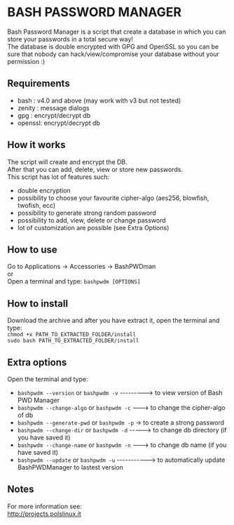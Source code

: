 BASH PASSWORD MANAGER
=====================

Bash Password Manager is a script that create a database in which you can store your passwords in a total secure way!<br>
The database is double encrypted with GPG and OpenSSL so you can be sure that nobody can hack/view/compromise your database without your permission :)

Requirements
------------

* bash   : v4.0 and above (may work with v3 but not tested)
* zenity : message dialogs
* gpg    : encrypt/decrypt db
* openssl: encrypt/decrypt db

How it works
------------

The script will create and encrypt the DB.<br> 
After that you can add, delete, view or store new passwords.<br>
This script has lot of features such:<br>

- double encryption
- possibility to choose your favourite cipher-algo (aes256, blowfish, twofish, ecc)
- possibility to generate strong random password
- possibility to add, view, delete or change password
- lot of customization are possible (see Extra Options)

How to use
----------

Go to Applications -> Accessories -> BashPWDman<br>
or<br>
Open a terminal and type: `bashpwdm [OPTIONS]`

How to install
--------------

Download the archive and after you have extract it, open the terminal and type:<br>
`chmod +x PATH_TO_EXTRACTED_FOLDER/install`<br>
`sudo bash PATH_TO_EXTRACTED_FOLDER/install`

Extra options
-------------

Open the terminal and type:<br>

- `bashpwdm --version` or `bashpwdm -v` ---------> to view version of Bash PWD Manager
- `bashpwdm --change-algo` or `bashpwdm -c` ---> to change the cipher-algo of db
- `bashpwdm --generate-pwd` or `bashpwdm -p` -> to create a strong password
- `bashpwdm --change-dir` or `bashpwdm -d` -----> to change db directory (if you have saved it)
- `bashpwdm --change-name` or `bashpwdm -n` ---> to change db name (if you have saved it)
- `bashpwdm --update` or `bashpwdm -u` -----------> to automatically update BashPWDManager to lastest version

Notes
-----

For more information see:<br>
<http://projects.polslinux.it>
